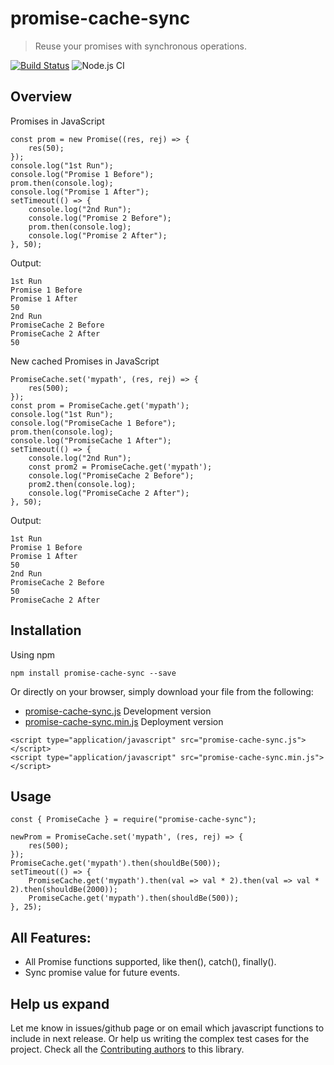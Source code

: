 # promise-cache-sync
> Reuse your promises with synchronous operations.

[![Build Status](https://travis-ci.com/siddhesh321995/promise-cache-sync.svg?branch=main)](https://travis-ci.com/siddhesh321995/promise-cache-sync)
![Node.js CI](https://github.com/siddhesh321995/promise-cache-sync/workflows/Node.js%20CI/badge.svg?branch=main)

## Overview
Promises in JavaScript
```
const prom = new Promise((res, rej) => {
    res(50);
});
console.log("1st Run");
console.log("Promise 1 Before");
prom.then(console.log);
console.log("Promise 1 After");
setTimeout(() => {
    console.log("2nd Run");
    console.log("Promise 2 Before");
    prom.then(console.log);
    console.log("Promise 2 After");
}, 50);
```
Output:
```
1st Run
Promise 1 Before
Promise 1 After
50
2nd Run
PromiseCache 2 Before
PromiseCache 2 After
50
```
New cached Promises in JavaScript
```
PromiseCache.set('mypath', (res, rej) => {
    res(500);
});
const prom = PromiseCache.get('mypath');
console.log("1st Run");
console.log("PromiseCache 1 Before");
prom.then(console.log);
console.log("PromiseCache 1 After");
setTimeout(() => {
    console.log("2nd Run");
    const prom2 = PromiseCache.get('mypath');
    console.log("PromiseCache 2 Before");
    prom2.then(console.log);
    console.log("PromiseCache 2 After");
}, 50);
```
Output:
```
1st Run
Promise 1 Before
Promise 1 After
50
2nd Run
PromiseCache 2 Before
50
PromiseCache 2 After
```
<!-- - The elements in a linked list are linked using pointers.
- Head is generally used as a pointer currently pointing to an element.
- Given example shows elements are connected with `next` pointers and each element has a data assosiated with it. -->
## Installation
Using npm
```
npm install promise-cache-sync --save
```
Or directly on your browser, simply download your file from the following:
- [promise-cache-sync.js](dist/promise-cache-sync.js) Development version
- [promise-cache-sync.min.js](dist/promise-cache-sync.min.js) Deployment version
```
<script type="application/javascript" src="promise-cache-sync.js"></script>
<script type="application/javascript" src="promise-cache-sync.min.js"></script>
```
## Usage
```
const { PromiseCache } = require("promise-cache-sync");
```
```
newProm = PromiseCache.set('mypath', (res, rej) => {
    res(500);
});
PromiseCache.get('mypath').then(shouldBe(500));
setTimeout(() => {
    PromiseCache.get('mypath').then(val => val * 2).then(val => val * 2).then(shouldBe(2000));
    PromiseCache.get('mypath').then(shouldBe(500));
}, 25);
```
## All Features:
- All Promise functions supported, like then(), catch(), finally().
- Sync promise value for future events.

<!-- ## Complete Documentation
Checkout [DOCUMENTATION.md](DOCUMENTATION.md) for complete documentation or View Documentation online at
[https://dsinjs.github.io/linked-list/](https://dsinjs.github.io/linked-list/).
> Note: May need to use polyfills for Array.entries(), to make Linked List work in older browsers like IE11. -->

## Help us expand
Let me know in issues/github page or on email which javascript functions to include in next release.
Or help us writing the complex test cases for the project.
Check all the [Contributing authors](CONTRIBUTING.md) to this library.